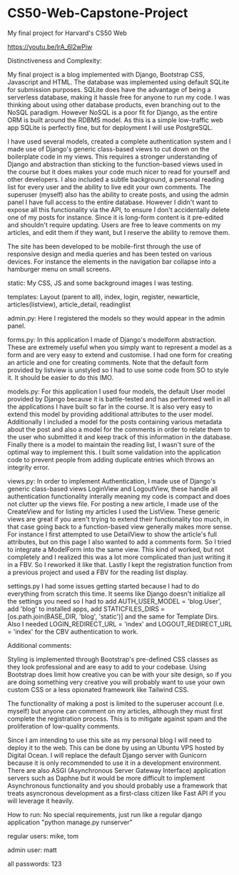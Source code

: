 # CS50-Web-Capstone-Project
My final project for Harvard's CS50 Web

https://youtu.be/lrA_6l2wPiw

Distinctiveness and Complexity:

My final project is a blog implemented with Django, Bootstrap CSS, Javascript and HTML. The database was implemented using default SQLite for 
submission purposes. SQLite does have the advantage of being a serverless database, making it hassle free for anyone to run my code. I was thinking
about using other database products, even branching out to the NoSQL paradigm. However NoSQL is a poor fit for Django, as the entire ORM is built 
around the RDBMS model. As this is a simple low-traffic web app SQLite is perfectly fine, but for deployment I will use PostgreSQL. 

I have used several models, created a complete authentication system and I made use of Django's generic class-based views to cut down on the 
boilerplate code in my views. This requires a stronger understanding of Django and abstraction than sticking to the function-based views used in the
course but it does makes your code much nicer to read for yourself and other developers. I also included a subtle background, a personal reading list
for every user and the ability to live edit your own comments. The superuser (myself) also has the ability to create posts, and using the admin 
panel I have full access to the entire database. However I didn't want to expose all this functionality via the API, to ensure I don't accidentally delete
one of my posts for instance. Since it is long-form content is it pre-edited and shouldn't require updating. Users are free to leave comments on my 
articles, and edit them if they want, but I reserve the ability to remove them. 

The site has been developed to be mobile-first through the use of responsive design and media queries and has been tested on various devices. For
instance the elements in the navigation bar collapse into a hamburger menu on small screens. 

static: My CSS, JS and some background images I was testing.

templates: Layout (parent to all), index, login, register, newarticle, articles(listview), article_detail, readinglist

admin.py: Here I registered the models so they would appear in the admin panel.

forms.py:
In this application I made of Django's modelform abstraction. These are extremely useful when you simply want to represent a model as a form and are
very easy to extend and customise. I had one form for creating an article and one for creating comments. Note that the default form provided by 
listview is unstyled so I had to use some code from SO to style it. It should be easier to do this IMO. 

models.py: 
For this application I used four models, the default User model provided by Django because it is battle-tested and has performed well in all 
the applications I have built so far in the course. It is also very easy to extend this model by providing additional attributes to the user model. 
Additionally I included a model for the posts containing various metadata about the post and also a model for the comments in order to relate 
them to the user who submitted it and keep track of this information in the database. Finally there is a model to maintain the reading list, 
I wasn't sure of the optimal way to implement this. I built some validation into the application code to prevent people from adding duplicate 
entries which throws an integrity error. 

views.py:
In order to implement Authentication, I made use of Django's generic class-based views LoginView and LogoutView, these handle all authentication 
functionality interally meaning my code is compact and does not clutter up the views file. For posting a new article, I made use of the CreateView
and for listing my articles I used the ListView. These generic views are great if you aren't trying to extend their functionality too much, in that
case going back to a function-based view generally makes more sense. For instance I first attempted to use DetailView to show the article's full 
attributes, but on this page I also wanted to add a comments form. So I tried to integrate a ModelForm into the same view. This kind of worked, but 
not completely and I realized this was a lot more complicated than just writing it in a FBV. So I reworked it like that. Lastly I kept the 
registration function from a previous project and used a FBV for the reading list display.

settings.py
I had some issues getting started because I had to do everything from scratch this time. It seems like Django doesn't initialize all the settings 
you need so I had to add AUTH_USER_MODEL = 'blog.User', add 'blog' to installed apps, add STATICFILES_DIRS = [os.path.join(BASE_DIR, 'blog', 'static')]
and the same for Template Dirs. Also I needed LOGIN_REDIRECT_URL = 'index' and LOGOUT_REDIRECT_URL = 'index' for the CBV authentication to work.

Additional comments: 

Styling is implemented through Bootstrap's pre-defined CSS classes as they look professional and are easy to add to your codebase. Using Bootstrap 
does limit how creative you can be with your site design, so if you are doing something very creative you will probably want to use your own custom 
CSS or a less opionated framework like Tailwind CSS. 

The functionality of making a post is limited to the superuser account (i.e. myself) but anyone can comment on my articles, although they must first
complete the registration process. This is to mitigate against spam and the proliferation of low-quality comments. 

Since I am intending to use this site as my personal blog I will need to deploy it to the web. This can be done by using an Ubuntu VPS hosted by 
Digital Ocean. I will replace the default Django server with Gunicorn because it is only recommended to use it in a development environment. There 
are also ASGI (Asynchronous Server Gateway Interface) application servers such as Daphne but it would be more difficult to implement Asynchronous 
functionality and you should probably use a framework that treats asyncronous development as a first-class citizen like Fast API if you will leverage
it heavily. 

How to run: 
No special requirements, just run like a regular django application
"python manage.py runserver"

regular users: mike, tom

admin user: matt

all passwords: 123
